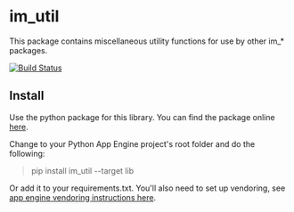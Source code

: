 # im_util
This package contains miscellaneous utility functions for use by other im_* packages. 

[![Build Status](https://travis-ci.org/emlynoregan/im_util.svg?branch=master)](https://travis-ci.org/emlynoregan/im_util)

## Install

Use the python package for this library. You can find the package online [here](https://pypi.org/project/im-util/).

Change to your Python App Engine project's root folder and do the following:

> pip install im_util --target lib

Or add it to your requirements.txt. You'll also need to set up vendoring, see [app engine vendoring instructions here](https://cloud.google.com/appengine/docs/python/tools/using-libraries-python-27).

